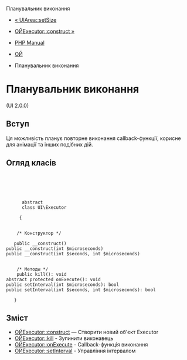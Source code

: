 Планувальник виконання

-   [« UIArea::setSize](ui-area.setsize.html)
    
-   [ОЙExecutor::construct »](ui-executor.construct.html)
    
-   [PHP Manual](index.md)
    
-   [ОЙ](book.ui.md)
    
-   Планувальник виконання
    

# Планувальник виконання

(UI 2.0.0)

## Вступ

Ця можливість планує повторне виконання callback-функції, корисне для анімації та інших подібних дій.

## Огляд класів

```classsynopsis



    
     
      abstract
      class UI\Executor
     
     {


    /* Конструктор */
    
   public __construct()
public __construct(int $microseconds)
public __construct(int $seconds, int $microseconds)


    /* Методы */
    public kill(): void
abstract protected onExecute(): void
public setInterval(int $microseconds): bool
public setInterval(int $seconds, int $microseconds): bool

   }
```

## Зміст

-   [ОЙExecutor::construct](ui-executor.construct.html) — Створити новий об'єкт Executor
-   [ОЙExecutor::kill](ui-executor.kill.html) - Зупинити виконавець
-   [ОЙExecutor::onExecute](ui-executor.onexecute.html) - Callback-функція виконання
-   [ОЙExecutor::setInterval](ui-executor.setinterval.html) - Управління інтервалом